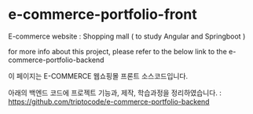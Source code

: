 # e-commerce-portfolio-front



E-commerce website
: Shopping mall ( to study Angular and Springboot ) 

for more info about this project, please refer to the below link to the e-commerce-portfolio-backend

이 페이지는 E-COMMERCE 웹쇼핑몰 프론트 소스코드입니다. 

아래의 백엔드 코드에 프로젝트 기능과, 제작, 학습과정을 정리하였습니다. 
: https://github.com/triptocode/e-commerce-portfolio-backend
